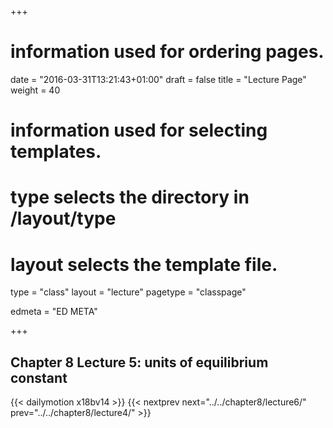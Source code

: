 +++
# information used for ordering pages.
date = "2016-03-31T13:21:43+01:00"
draft = false
title = "Lecture Page"
weight = 40

# information used for selecting templates.
# type selects the directory in /layout/type
# layout selects the template file.

type   = "class"
layout = "lecture"
pagetype = "classpage"





edmeta = "ED META"

+++
## Chapter 8 Lecture 5: units of equilibrium constant
{{< dailymotion x18bv14 >}}
{{< nextprev next="../../chapter8/lecture6/"     prev="../../chapter8/lecture4/"  >}}

